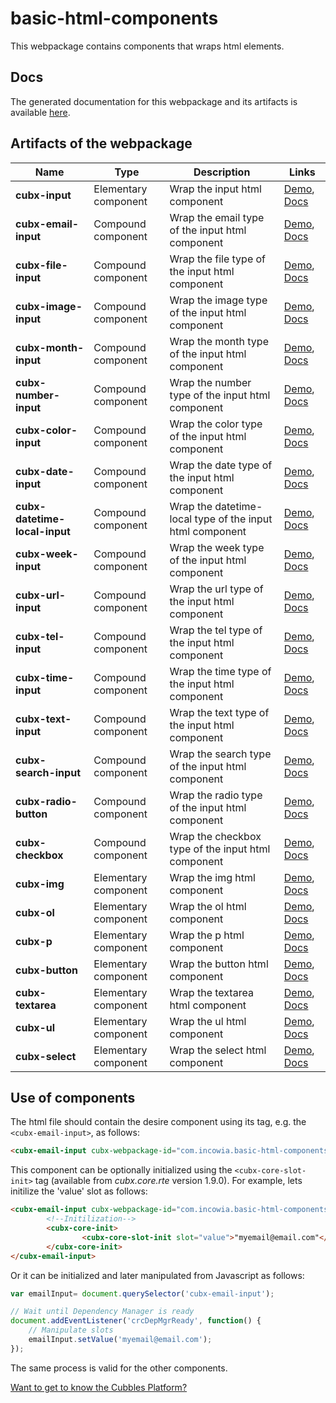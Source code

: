 # basic-html-components
This webpackage contains components that wraps html elements.

## Docs
The generated documentation for this webpackage and its artifacts is available [here][wpDocs].

## Artifacts of the webpackage
| Name | Type | Description | Links |
|--------------------------------|----------------------|-----------------------------------------------------------------------------------------------------------------------------------------|---------------------------|
| **cubx-input** | Elementary component | Wrap the input html component | [Demo][demoInput], [Docs][docsInput] |
| **cubx-email-input** | Compound component | Wrap the email type of the input html component | [Demo][demoEmailI], [Docs][docsEmailI] |
| **cubx-file-input** | Compound component | Wrap the file type of the input html component | [Demo][demoFileI], [Docs][docsFileI] |
| **cubx-image-input** | Compound component | Wrap the image type of the input html component | [Demo][demoImageI], [Docs][docsImageI] |
| **cubx-month-input** | Compound component | Wrap the month type of the input html component | [Demo][demoMonthI], [Docs][docsMonthI] |
| **cubx-number-input** | Compound component | Wrap the number type of the input html component | [Demo][demoNumberI], [Docs][docsNumberI] |
| **cubx-color-input** | Compound component | Wrap the color type of the input html component | [Demo][demoColorI], [Docs][docsColorI] |
| **cubx-date-input** | Compound component | Wrap the date type of the input html component | [Demo][demoDateI], [Docs][docsDateI] |
| **cubx-datetime-local-input** | Compound component | Wrap the datetime-local type of the input html component | [Demo][demoDateTLI], [Docs][docsDateTLI] |
| **cubx-week-input** | Compound component | Wrap the week type of the input html component | [Demo][demoWeekI], [Docs][docsWeekI] |
| **cubx-url-input** | Compound component | Wrap the url type of the input html component | [Demo][demoUrlI], [Docs][docsUrlI] |
| **cubx-tel-input** | Compound component | Wrap the tel type of the input html component | [Demo][demoTelI], [Docs][docsTelI] |
| **cubx-time-input** | Compound component | Wrap the time type of the input html component | [Demo][demoTimeI], [Docs][docsTimeI] |
| **cubx-text-input** | Compound component | Wrap the text type of the input html component | [Demo][demoTextI], [Docs][docsTextI] |
| **cubx-search-input** | Compound component | Wrap the search type of the input html component | [Demo][demoSearchI], [Docs][docsSearchI] |
| **cubx-radio-button** | Compound component | Wrap the radio type of the input html component | [Demo][demoRadioB], [Docs][docsRadioB] |
| **cubx-checkbox** | Compound component | Wrap the checkbox type of the input html component | [Demo][demoCheckbox], [Docs][docsCheckbox] |
| **cubx-img** | Elementary component | Wrap the img html component | [Demo][demoImg], [Docs][docsImg] |
| **cubx-ol** | Elementary component | Wrap the ol html component | [Demo][demoOl], [Docs][docsOl] |
| **cubx-p** | Elementary component | Wrap the p html component | [Demo][demoP], [Docs][docsP] |
| **cubx-button** | Elementary component | Wrap the button html component | [Demo][demoButton], [Docs][docsButton] |
| **cubx-textarea** | Elementary component | Wrap the textarea html component | [Demo][demoTextarea], [Docs][docsTextarea] |
| **cubx-ul** | Elementary component | Wrap the ul html component | [Demo][demoUl], [Docs][docsUl] |
| **cubx-select** | Elementary component | Wrap the select html component | [Demo][demoSelect], [Docs][docsSelect] |

## Use of components

The html file should contain the desire component using its tag, e.g. the `<cubx-email-input>`, as follows:

```html
<cubx-email-input cubx-webpackage-id="com.incowia.basic-html-components@1.0"></cubx-email-input>
```

This component can be optionally initialized using the `<cubx-core-slot-init>` tag (available from _cubx.core.rte_ version 1.9.0). For example, lets initilize the 'value' slot as follows:

```html
<cubx-email-input cubx-webpackage-id="com.incowia.basic-html-components@1.0">
        <!--Initilization-->
        <cubx-core-init>
                <cubx-core-slot-init slot="value">"myemail@email.com"</cubx-core-slot-init>
        </cubx-core-init>
</cubx-email-input>
```
Or it can be initialized and later manipulated from Javascript as follows:

```javascript
var emailInput= document.querySelector('cubx-email-input');

// Wait until Dependency Manager is ready
document.addEventListener('crcDepMgrReady', function() {
	// Manipulate slots
	emailInput.setValue('myemail@email.com');
});
```

The same process is valid for the other components.

[wpDocs]: https://cubbles.world/shared/com.incowia.basic-html-components@1.0/docs/index.html

[demoInput]: https://cubbles.world/shared/com.incowia.basic-html-components@1.0/cubx-input/demo/index.html
[docsInput]: https://cubbles.world/shared/com.incowia.basic-html-components@1.0/cubx-input/docs/index.html

[demoEmailI]: https://cubbles.world/shared/com.incowia.basic-html-components@1.0/cubx-email-input/demo/index.html
[docsEmailI]: https://cubbles.world/shared/com.incowia.basic-html-components@1.0/cubx-email-input/docs/index.html

[demoFileI]: https://cubbles.world/shared/com.incowia.basic-html-components@1.0/cubx-file-input/demo/index.html
[docsFileI]: https://cubbles.world/shared/com.incowia.basic-html-components@1.0/cubx-file-input/docs/index.html

[demoImageI]: https://cubbles.world/shared/com.incowia.basic-html-components@1.0/cubx-image-input/demo/index.html
[docsImageI]: https://cubbles.world/shared/com.incowia.basic-html-components@1.0/cubx-image-input/docs/index.html

[demoMonthI]: https://cubbles.world/shared/com.incowia.basic-html-components@1.0/cubx-month-input/demo/index.html
[docsMonthI]: https://cubbles.world/shared/com.incowia.basic-html-components@1.0/cubx-month-input/docs/index.html

[demoNumberI]: https://cubbles.world/shared/com.incowia.basic-html-components@1.0/cubx-number-input/demo/index.html
[docsNumberI]: https://cubbles.world/shared/com.incowia.basic-html-components@1.0/cubx-number-input/docs/index.html

[demoColorI]: https://cubbles.world/shared/com.incowia.basic-html-components@1.0/cubx-color-input/demo/index.html
[docsColorI]: https://cubbles.world/shared/com.incowia.basic-html-components@1.0/cubx-color-input/docs/index.html

[demoDateI]: https://cubbles.world/shared/com.incowia.basic-html-components@1.0/cubx-date-input/demo/index.html
[docsDateI]: https://cubbles.world/shared/com.incowia.basic-html-components@1.0/cubx-date-input/docs/index.html

[demoDateTLI]: https://cubbles.world/shared/com.incowia.basic-html-components@1.0/cubx-datetime-local-input/demo/index.html
[docsDateTLI]: https://cubbles.world/shared/com.incowia.basic-html-components@1.0/cubx-datetime-local-input/docs/index.html

[demoWeekI]: https://cubbles.world/shared/com.incowia.basic-html-components@1.0/cubx-week-input/demo/index.html
[docsWeekI]: https://cubbles.world/shared/com.incowia.basic-html-components@1.0/cubx-week-input/docs/index.html

[demoUrlI]: https://cubbles.world/shared/com.incowia.basic-html-components@1.0/cubx-url-input/demo/index.html
[docsUrlI]: https://cubbles.world/shared/com.incowia.basic-html-components@1.0/cubx-url-input/docs/index.html

[demoTelI]: https://cubbles.world/shared/com.incowia.basic-html-components@1.0/cubx-tel-input/demo/index.html
[docsTelI]: https://cubbles.world/shared/com.incowia.basic-html-components@1.0/cubx-tel-input/docs/index.html

[demoTimeI]: https://cubbles.world/shared/com.incowia.basic-html-components@1.0/cubx-time-input/demo/index.html
[docsTimeI]: https://cubbles.world/shared/com.incowia.basic-html-components@1.0/cubx-time-input/docs/index.html

[demoTextI]: https://cubbles.world/shared/com.incowia.basic-html-components@1.0/cubx-text-input/demo/index.html
[docsTextI]: https://cubbles.world/shared/com.incowia.basic-html-components@1.0/cubx-text-input/docs/index.html

[demoSearchI]: https://cubbles.world/shared/com.incowia.basic-html-components@1.0/cubx-search-input/demo/index.html
[docsSearchI]: https://cubbles.world/shared/com.incowia.basic-html-components@1.0/cubx-search-input/docs/index.html

[demoRadioB]: https://cubbles.world/shared/com.incowia.basic-html-components@1.0/cubx-radio-button/demo/index.html
[docsRadioB]: https://cubbles.world/shared/com.incowia.basic-html-components@1.0/cubx-radio-button/docs/index.html

[demoCheckbox]: https://cubbles.world/shared/com.incowia.basic-html-components@1.0/cubx-checkbox/demo/index.html
[docsCheckbox]: https://cubbles.world/shared/com.incowia.basic-html-components@1.0/cubx-checkbox/docs/index.html

[demoImg]: https://cubbles.world/shared/com.incowia.basic-html-components@1.0/cubx-img/demo/index.html
[docsImg]: https://cubbles.world/shared/com.incowia.basic-html-components@1.0/cubx-img/docs/index.html

[demoOl]: https://cubbles.world/shared/com.incowia.basic-html-components@1.0/cubx-ol/demo/index.html
[docsOl]: https://cubbles.world/shared/com.incowia.basic-html-components@1.0/cubx-ol/docs/index.html

[demoP]: https://cubbles.world/shared/com.incowia.basic-html-components@1.0/cubx-p/demo/index.html
[docsP]: https://cubbles.world/shared/com.incowia.basic-html-components@1.0/cubx-p/docs/index.html

[demoButton]: https://cubbles.world/shared/com.incowia.basic-html-components@1.0/cubx-button/demo/index.html
[docsButton]: https://cubbles.world/shared/com.incowia.basic-html-components@1.0/cubx-button/docs/index.html

[demoTextarea]: https://cubbles.world/shared/com.incowia.basic-html-components@1.0/cubx-textarea/demo/index.html
[docsTextarea]: https://cubbles.world/shared/com.incowia.basic-html-components@1.0/cubx-textarea/docs/index.html

[demoUl]: https://cubbles.world/shared/com.incowia.basic-html-components@1.0/cubx-ul/demo/index.html
[docsUl]: https://cubbles.world/shared/com.incowia.basic-html-components@1.0/cubx-ul/docs/index.html

[demoSelect]: https://cubbles.world/shared/com.incowia.basic-html-components@1.0/cubx-select/demo/index.html
[docsSelect]: https://cubbles.world/shared/com.incowia.basic-html-components@1.0/cubx-select/docs/index.html

[Want to get to know the Cubbles Platform?](https://cubbles.github.io)
